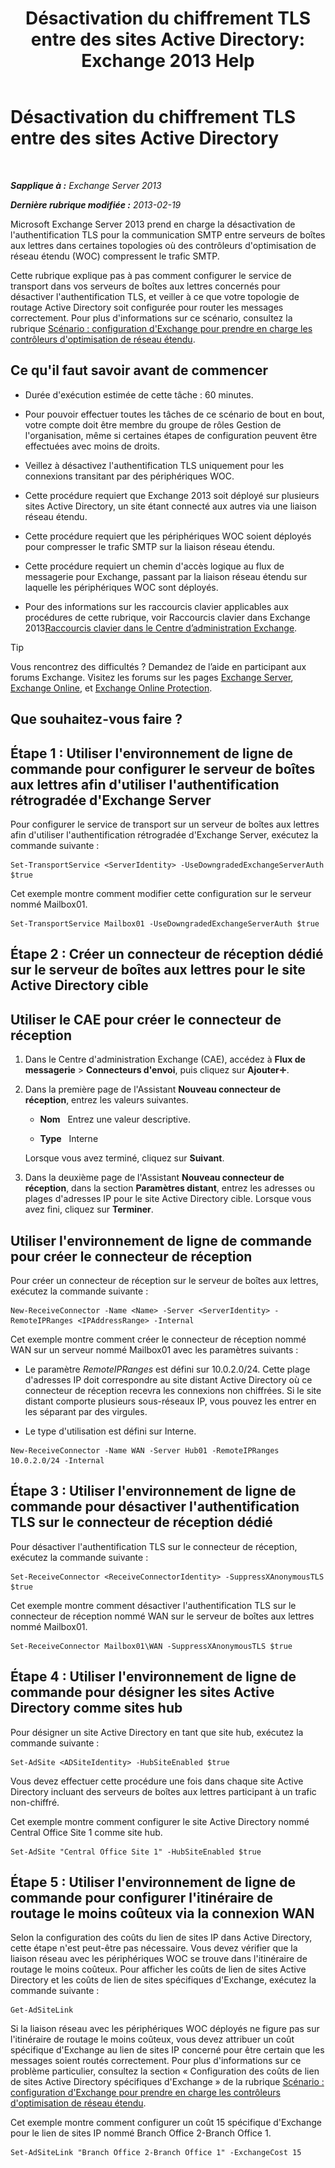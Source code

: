 ﻿---
title: 'Désactivation du chiffrement TLS entre des sites Active Directory: Exchange 2013 Help'
TOCTitle: Désactivation du chiffrement TLS entre des sites Active Directory
ms:assetid: 1e1a0acf-24e7-4f94-9b33-603a4e0a812c
ms:mtpsurl: https://technet.microsoft.com/fr-fr/library/Dd876856(v=EXCHG.150)
ms:contentKeyID: 52062943
ms.date: 04/24/2018
mtps_version: v=EXCHG.150
ms.translationtype: HT
---

# Désactivation du chiffrement TLS entre des sites Active Directory

 

_**Sapplique à :** Exchange Server 2013_

_**Dernière rubrique modifiée :** 2013-02-19_

Microsoft Exchange Server 2013 prend en charge la désactivation de l'authentification TLS pour la communication SMTP entre serveurs de boîtes aux lettres dans certaines topologies où des contrôleurs d'optimisation de réseau étendu (WOC) compressent le trafic SMTP.

Cette rubrique explique pas à pas comment configurer le service de transport dans vos serveurs de boîtes aux lettres concernés pour désactiver l'authentification TLS, et veiller à ce que votre topologie de routage Active Directory soit configurée pour router les messages correctement. Pour plus d'informations sur ce scénario, consultez la rubrique [Scénario : configuration d'Exchange pour prendre en charge les contrôleurs d'optimisation de réseau étendu](scenario-configure-exchange-to-support-wan-optimization-controllers-exchange-2013-help.md).

## Ce qu'il faut savoir avant de commencer

  - Durée d'exécution estimée de cette tâche : 60 minutes.

  - Pour pouvoir effectuer toutes les tâches de ce scénario de bout en bout, votre compte doit être membre du groupe de rôles Gestion de l'organisation, même si certaines étapes de configuration peuvent être effectuées avec moins de droits.

  - Veillez à désactivez l'authentification TLS uniquement pour les connexions transitant par des périphériques WOC.

  - Cette procédure requiert que Exchange 2013 soit déployé sur plusieurs sites Active Directory, un site étant connecté aux autres via une liaison réseau étendu.

  - Cette procédure requiert que les périphériques WOC soient déployés pour compresser le trafic SMTP sur la liaison réseau étendu.

  - Cette procédure requiert un chemin d'accès logique au flux de messagerie pour Exchange, passant par la liaison réseau étendu sur laquelle les périphériques WOC sont déployés.

  - Pour des informations sur les raccourcis clavier applicables aux procédures de cette rubrique, voir Raccourcis clavier dans Exchange 2013[Raccourcis clavier dans le Centre d’administration Exchange](keyboard-shortcuts-in-the-exchange-admin-center-exchange-online-protection-help.md).

> [!TIP]
> Vous rencontrez des difficultés ? Demandez de l’aide en participant aux forums Exchange. Visitez les forums sur les pages <a href="https://go.microsoft.com/fwlink/p/?linkid=60612">Exchange Server</a>, <a href="https://go.microsoft.com/fwlink/p/?linkid=267542">Exchange Online</a>, et <a href="https://go.microsoft.com/fwlink/p/?linkid=285351">Exchange Online Protection</a>.


## Que souhaitez-vous faire ?

## Étape 1 : Utiliser l'environnement de ligne de commande pour configurer le serveur de boîtes aux lettres afin d'utiliser l'authentification rétrogradée d'Exchange Server

Pour configurer le service de transport sur un serveur de boîtes aux lettres afin d'utiliser l'authentification rétrogradée d'Exchange Server, exécutez la commande suivante :

    Set-TransportService <ServerIdentity> -UseDowngradedExchangeServerAuth $true

Cet exemple montre comment modifier cette configuration sur le serveur nommé Mailbox01.

    Set-TransportService Mailbox01 -UseDowngradedExchangeServerAuth $true

## Étape 2 : Créer un connecteur de réception dédié sur le serveur de boîtes aux lettres pour le site Active Directory cible

## Utiliser le CAE pour créer le connecteur de réception

1.  Dans le Centre d'administration Exchange (CAE), accédez à **Flux de messagerie** \> **Connecteurs d'envoi**, puis cliquez sur **Ajouter**![Icône Ajouter](images/JJ218640.c1e75329-d6d7-4073-a27d-498590bbb558(EXCHG.150).gif "Icône Ajouter").

2.  Dans la première page de l'Assistant **Nouveau connecteur de réception**, entrez les valeurs suivantes.
    
      - **Nom**   Entrez une valeur descriptive.
    
      - **Type**   Interne
    
    Lorsque vous avez terminé, cliquez sur **Suivant**.

3.  Dans la deuxième page de l'Assistant **Nouveau connecteur de réception**, dans la section **Paramètres distant**, entrez les adresses ou plages d'adresses IP pour le site Active Directory cible. Lorsque vous avez fini, cliquez sur **Terminer**.

## Utiliser l'environnement de ligne de commande pour créer le connecteur de réception

Pour créer un connecteur de réception sur le serveur de boîtes aux lettres, exécutez la commande suivante :

    New-ReceiveConnector -Name <Name> -Server <ServerIdentity> -RemoteIPRanges <IPAddressRange> -Internal

Cet exemple montre comment créer le connecteur de réception nommé WAN sur un serveur nommé Mailbox01 avec les paramètres suivants :

  - Le paramètre *RemoteIPRanges* est défini sur 10.0.2.0/24. Cette plage d'adresses IP doit correspondre au site distant Active Directory où ce connecteur de réception recevra les connexions non chiffrées. Si le site distant comporte plusieurs sous-réseaux IP, vous pouvez les entrer en les séparant par des virgules.

  - Le type d'utilisation est défini sur Interne.

<!-- end list -->

    New-ReceiveConnector -Name WAN -Server Hub01 -RemoteIPRanges 10.0.2.0/24 -Internal

## Étape 3 : Utiliser l'environnement de ligne de commande pour désactiver l'authentification TLS sur le connecteur de réception dédié

Pour désactiver l'authentification TLS sur le connecteur de réception, exécutez la commande suivante :

    Set-ReceiveConnector <ReceiveConnectorIdentity> -SuppressXAnonymousTLS $true

Cet exemple montre comment désactiver l'authentification TLS sur le connecteur de réception nommé WAN sur le serveur de boîtes aux lettres nommé Mailbox01.

    Set-ReceiveConnector Mailbox01\WAN -SuppressXAnonymousTLS $true

## Étape 4 : Utiliser l'environnement de ligne de commande pour désigner les sites Active Directory comme sites hub

Pour désigner un site Active Directory en tant que site hub, exécutez la commande suivante :

    Set-AdSite <ADSiteIdentity> -HubSiteEnabled $true

Vous devez effectuer cette procédure une fois dans chaque site Active Directory incluant des serveurs de boîtes aux lettres participant à un trafic non-chiffré.

Cet exemple montre comment configurer le site Active Directory nommé Central Office Site 1 comme site hub.

    Set-AdSite "Central Office Site 1" -HubSiteEnabled $true

## Étape 5 : Utiliser l'environnement de ligne de commande pour configurer l'itinéraire de routage le moins coûteux via la connexion WAN

Selon la configuration des coûts du lien de sites IP dans Active Directory, cette étape n'est peut-être pas nécessaire. Vous devez vérifier que la liaison réseau avec les périphériques WOC se trouve dans l'itinéraire de routage le moins coûteux. Pour afficher les coûts de lien de sites Active Directory et les coûts de lien de sites spécifiques d'Exchange, exécutez la commande suivante :

    Get-AdSiteLink

Si la liaison réseau avec les périphériques WOC déployés ne figure pas sur l'itinéraire de routage le moins coûteux, vous devez attribuer un coût spécifique d'Exchange au lien de sites IP concerné pour être certain que les messages soient routés correctement. Pour plus d'informations sur ce problème particulier, consultez la section « Configuration des coûts de lien de sites Active Directory spécifiques d'Exchange » de la rubrique [Scénario : configuration d'Exchange pour prendre en charge les contrôleurs d'optimisation de réseau étendu](scenario-configure-exchange-to-support-wan-optimization-controllers-exchange-2013-help.md).

Cet exemple montre comment configurer un coût 15 spécifique d'Exchange pour le lien de sites IP nommé Branch Office 2-Branch Office 1.

    Set-AdSiteLink "Branch Office 2-Branch Office 1" -ExchangeCost 15

